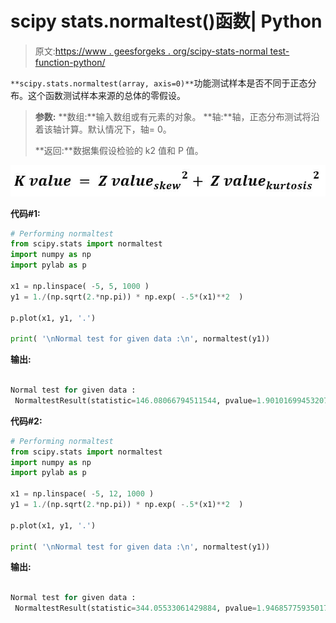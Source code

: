 # scipy stats.normaltest()函数| Python

> 原文:[https://www . geesforgeks . org/scipy-stats-normal test-function-python/](https://www.geeksforgeeks.org/scipy-stats-normaltest-function-python/)

`**scipy.stats.normaltest(array, axis=0)**`功能测试样本是否不同于正态分布。这个函数测试样本来源的总体的零假设。

> **参数:**
> **数组:**输入数组或有元素的对象。
> **轴:**轴，正态分布测试将沿着该轴计算。默认情况下，轴= 0。
> 
> **返回:**数据集假设检验的 k2 值和 P 值。

![](img/88ccc8f972754ed4ee6dcda7c0c45616.png)

**代码#1:**

```py
# Performing normaltest
from scipy.stats import normaltest
import numpy as np 
import pylab as p 

x1 = np.linspace( -5, 5, 1000 )
y1 = 1./(np.sqrt(2.*np.pi)) * np.exp( -.5*(x1)**2  )

p.plot(x1, y1, '.')

print( '\nNormal test for given data :\n', normaltest(y1))
```

**输出:**

```py

Normal test for given data :
 NormaltestResult(statistic=146.08066794511544, pvalue=1.901016994532079e-32)

```

**代码#2:**

```py
# Performing normaltest
from scipy.stats import normaltest
import numpy as np 
import pylab as p 

x1 = np.linspace( -5, 12, 1000 )
y1 = 1./(np.sqrt(2.*np.pi)) * np.exp( -.5*(x1)**2  )

p.plot(x1, y1, '.')

print( '\nNormal test for given data :\n', normaltest(y1))
```

**输出:**

```py

Normal test for given data :
 NormaltestResult(statistic=344.05533061429884, pvalue=1.9468577593501764e-75)

```